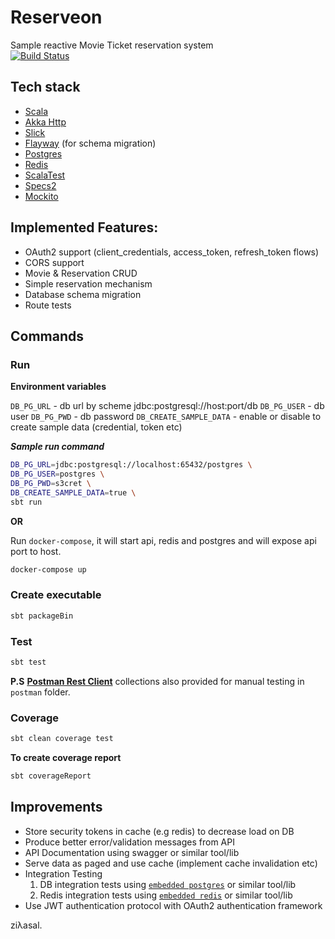 Reserveon
=========

Sample reactive Movie Ticket reservation system  
[![Build Status](https://travis-ci.org/ziyasal/Reserveon.svg?branch=master)](https://travis-ci.org/ziyasal/Reserveon)

## Tech stack
 - [Scala](https://www.scala-lang.org/)
 - [Akka Http](https://github.com/akka/akka-http)
 - [Slick](https://github.com/slick/slick)
 - [Flayway](https://github.com/flyway/flyway) (for schema migration)
 - [Postgres](https://github.com/postgres/postgres)
 - [Redis](https://github.com/antirez/redis)
 - [ScalaTest](http://www.scalatest.org/)
 - [Specs2](https://github.com/etorreborre/specs2)
 - [Mockito](https://github.com/mockito/mockito)

## Implemented Features:
- OAuth2 support (client_credentials, access_token, refresh_token flows)
- CORS support
- Movie & Reservation CRUD
- Simple reservation mechanism
- Database schema migration
- Route tests

## Commands
### Run
**Environment variables**

`DB_PG_URL`  - db url by scheme jdbc:postgresql://host:port/db
`DB_PG_USER` - db user
`DB_PG_PWD`  - db password
`DB_CREATE_SAMPLE_DATA`  - enable or disable to create sample data (credential, token etc)

**_Sample run command_**
```sh
DB_PG_URL=jdbc:postgresql://localhost:65432/postgres \
DB_PG_USER=postgres \
DB_PG_PWD=s3cret \
DB_CREATE_SAMPLE_DATA=true \
sbt run
```

**OR**

Run `docker-compose`, it will start api, redis and postgres and will expose api port to host.
```sh
docker-compose up
```

### Create executable
```sh
sbt packageBin
```

### Test
```sh
sbt test
```

**P.S** [**Postman Rest Client**](https://www.getpostman.com/) collections also provided for manual testing in `postman` folder.

### Coverage
```sh
sbt clean coverage test
```

**To create coverage report**
```sh
sbt coverageReport
```

## Improvements
 - Store security tokens in cache (e.g redis) to decrease load on DB
 - Produce better error/validation messages from API
 - API Documentation using swagger or similar tool/lib
 - Serve data as paged and use cache (implement cache invalidation etc)
 - Integration Testing
   1. DB integration tests using [`embedded postgres`](https://github.com/yandex-qatools/postgresql-embedded) or similar tool/lib
   2. Redis integration tests using [`embedded redis`](https://github.com/kstyrc/embedded-redis) or similar tool/lib
 - Use JWT authentication protocol with OAuth2 authentication framework


ziλasal.
